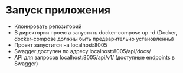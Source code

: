 # Запуск приложения
- Клонировать репозиторий
- В директории проекта запустить docker-compose up -d (Docker, docker-compose должны быть предварительно установленны)
- Проект запустится на localhost:8005
- Swagger доступен по адресу localhost:8005/api/docs/
- API для запросов localhost:8005/api/v1/ (доступные endpoints в Swagger)
